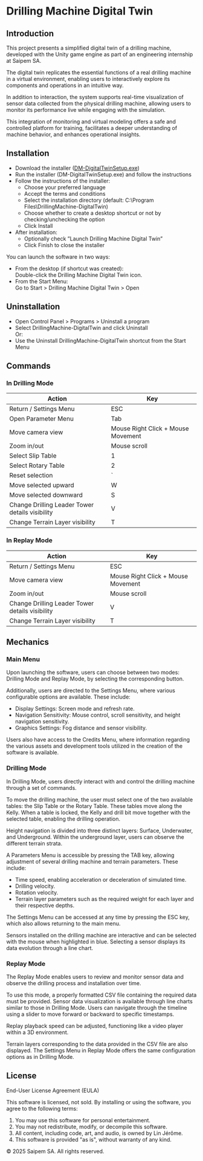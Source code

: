 # Drilling Machine Digital Twin

## Introduction
This project presents a simplified digital twin of a drilling machine, developed with the Unity game engine as part of an engineering internship at Saipem SA. 

The digital twin replicates the essential functions of a real drilling machine in a virtual environment, enabling users to interactively explore its components and operations in an intuitive way. 

In addition to interaction, the system supports real-time visualization of sensor data collected from the physical drilling machine, allowing users to monitor its performance live while engaging with the simulation. 

This integration of monitoring and virtual modeling offers a safe and controlled platform for training, facilitates a deeper understanding of machine behavior, and enhances operational insights.

## Installation
* Download the installer ([DM-DigitalTwinSetup.exe](https://github.com/Starlight-25/DrillingMachine-DigitalTwin/releases/download/v1.0/DM-DigitalTwinSetup.exe))
* Run the installer (DM-DigitalTwinSetup.exe) and follow the instructions
* Follow the instructions of the installer:
  * Choose your preferred language
  * Accept the terms and conditions
  * Select the installation directory (default: C:\Program Files\DrillingMachine-DigitalTwin)
  * Choose whether to create a desktop shortcut or not by checking/unchecking the option
  * Click Install
* After installation:
  * Optionally check ”Launch Drilling Machine Digital Twin”
  * Click Finish to close the installer

You can launch the software in two ways:
* From the desktop (if shortcut was created):  
  Double-click the Drilling Machine Digital Twin icon.
* From the Start Menu:  
  Go to Start > Drilling Machine Digital Twin > Open

## Uninstallation
* Open Control Panel > Programs > Uninstall a program
* Select DrillingMachine-DigitalTwin and click Uninstall  
Or:
* Use the Uninstall DrillingMachine-DigitalTwin shortcut from the Start Menu

## Commands
### In Drilling Mode
| Action                                 | Key                          |
|--------------------------------------|------------------------------|
| Return / Settings Menu                | ESC                          |
| Open Parameter Menu                   | Tab                          |
| Move camera view                     | Mouse Right Click + Mouse Movement |
| Zoom in/out                         | Mouse scroll                 |
| Select Slip Table                   | 1                            |
| Select Rotary Table                | 2                            |
| Reset selection                   | `                            |
| Move selected upward              | W                            |
| Move selected downward            | S                            |
| Change Drilling Leader Tower details visibility | V                |
| Change Terrain Layer visibility   | T                            |

### In Replay Mode
| Action                                   | Key                          |
|-----------------------------------------|------------------------------|
| Return / Settings Menu                   | ESC                          |
| Move camera view                        | Mouse Right Click + Mouse Movement |
| Zoom in/out                            | Mouse scroll                 |
| Change Drilling Leader Tower details visibility | V                |
| Change Terrain Layer visibility         | T                            |


## Mechanics
### Main Menu
Upon launching the software, users can choose between two modes: Drilling Mode and Replay Mode, by selecting the corresponding button.

Additionally, users are directed to the Settings Menu, where various configurable options are available. These include:
* Display Settings: Screen mode and refresh rate.
* Navigation Sensitivity: Mouse control, scroll sensitivity, and height navigation sensitivity.
* Graphics Settings: Fog distance and sensor visibility.

Users also have access to the Credits Menu, where information regarding the various assets and development tools utilized in the creation of the software is available.

### Drilling Mode
In Drilling Mode, users directly interact with and control the drilling machine through a set of commands.

To move the drilling machine, the user must select one of the two available tables: the Slip Table or the Rotary Table. These tables move along the Kelly. When a table is locked, the Kelly and drill bit move together with the selected table, enabling the drilling operation.

Height navigation is divided into three distinct layers: Surface, Underwater, and Underground. Within the underground layer, users can observe the different terrain strata.

A Parameters Menu is accessible by pressing the TAB key, allowing adjustment of several drilling machine and terrain parameters. These include:
* Time speed, enabling acceleration or deceleration of simulated time.
* Drilling velocity.
* Rotation velocity.
* Terrain layer parameters such as the required weight for each layer and their respective depths.

The Settings Menu can be accessed at any time by pressing the ESC key, which also allows returning to the main menu.

Sensors installed on the drilling machine are interactive and can be selected with the mouse when highlighted in blue. Selecting a sensor displays its data evolution through a line chart.

### Replay Mode
The Replay Mode enables users to review and monitor sensor data and observe the drilling process and installation over time.

To use this mode, a properly formatted CSV file containing the required data must be provided. Sensor data visualization is available through line charts similar to those in Drilling Mode. Users can navigate through the timeline using a slider to move forward or backward to specific timestamps.

Replay playback speed can be adjusted, functioning like a video player within a 3D environment.

Terrain layers corresponding to the data provided in the CSV file are also displayed.
The Settings Menu in Replay Mode offers the same configuration options as in Drilling Mode.

## License
End-User License Agreement (EULA)

This software is licensed, not sold. By installing or using the software, you agree to the following terms:

1. You may use this software for personal entertainment.
2. You may not redistribute, modify, or decompile this software.
3. All content, including code, art, and audio, is owned by Lin Jérôme.
4. This software is provided "as is", without warranty of any kind.

© 2025 Saipem SA. All rights reserved.
